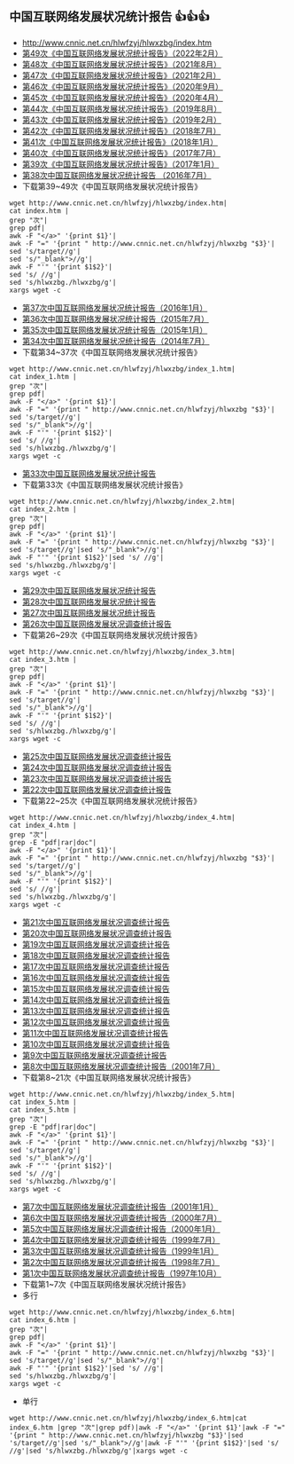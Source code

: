 ## 中国互联网络发展状况统计报告 :+1::+1::+1:
- http://www.cnnic.net.cn/hlwfzyj/hlwxzbg/index.htm
- [第49次《中国互联网络发展状况统计报告》（2022年2月）](http://www.cnnic.net.cn/hlwfzyj/hlwxzbg/hlwtjbg/202202/P020220311493378715650.pdf)
- [第48次《中国互联网络发展状况统计报告》（2021年8月）](http://www.cnnic.net.cn/hlwfzyj/hlwxzbg/hlwtjbg/202109/P020210915523670981527.pdf)
- [第47次《中国互联网络发展状况统计报告》（2021年2月）](http://www.cnnic.net.cn/hlwfzyj/hlwxzbg/hlwtjbg/202102/P020210203334633480104.pdf)
- [第46次《中国互联网络发展状况统计报告》（2020年9月）](http://www.cnnic.net.cn/hlwfzyj/hlwxzbg/hlwtjbg/202009/P020210205509651950014.pdf)
- [第45次《中国互联网络发展状况统计报告》（2020年4月）](http://www.cnnic.net.cn/hlwfzyj/hlwxzbg/hlwtjbg/202004/P020210205505603631479.pdf)
- [第44次《中国互联网络发展状况统计报告》（2019年8月）](http://www.cnnic.net.cn/hlwfzyj/hlwxzbg/hlwtjbg/201908/P020190830356787490958.pdf)
- [第43次《中国互联网络发展状况统计报告》（2019年2月）](http://www.cnnic.net.cn/hlwfzyj/hlwxzbg/hlwtjbg/201902/P020190318523029756345.pdf)
- [第42次《中国互联网络发展状况统计报告》（2018年7月）](http://www.cnnic.net.cn/hlwfzyj/hlwxzbg/hlwtjbg/201808/P020180820630889299840.pdf)
- [第41次《中国互联网络发展状况统计报告》（2018年1月）](http://www.cnnic.net.cn/hlwfzyj/hlwxzbg/hlwtjbg/201803/P020180305409870339136.pdf)
- [第40次《中国互联网络发展状况统计报告》（2017年7月）](http://www.cnnic.net.cn/hlwfzyj/hlwxzbg/hlwtjbg/201708/P020170807351923262153.pdf)
- [第39次《中国互联网络发展状况统计报告》（2017年1月）](http://www.cnnic.net.cn/hlwfzyj/hlwxzbg/hlwtjbg/201701/P020170123364672657408.pdf)
- [第38次中国互联网络发展状况统计报告    （2016年7月）](http://www.cnnic.net.cn/hlwfzyj/hlwxzbg/hlwtjbg/201608/P020160803367337470363.pdf)
- 下载第39~49次《中国互联网络发展状况统计报告》
```
wget http://www.cnnic.net.cn/hlwfzyj/hlwxzbg/index.htm|
cat index.htm |
grep "次"|
grep pdf|
awk -F "</a>" '{print $1}'|
awk -F "=" '{print " http://www.cnnic.net.cn/hlwfzyj/hlwxzbg "$3}'|
sed 's/target//g'|
sed 's/"_blank">//g'|
awk -F "'" '{print $1$2}'|
sed 's/ //g'|
sed 's/hlwxzbg./hlwxzbg/g'|
xargs wget -c  
```
- [第37次中国互联网络发展状况统计报告（2016年1月）](http://www.cnnic.net.cn/hlwfzyj/hlwxzbg/201601/P020160122469130059846.pdf)
- [第36次中国互联网络发展状况统计报告（2015年7月）](http://www.cnnic.net.cn/hlwfzyj/hlwxzbg/hlwtjbg/201507/P020150723549500667087.pdf)
- [第35次中国互联网络发展状况统计报告（2015年1月）](http://www.cnnic.net.cn/hlwfzyj/hlwxzbg/201502/P020150203551802054676.pdf)
- [第34次中国互联网络发展状况统计报告（2014年7月）](http://www.cnnic.net.cn/hlwfzyj/hlwxzbg/hlwtjbg/201407/P020140721507223212132.pdf)
- 下载第34~37次《中国互联网络发展状况统计报告》
```
wget http://www.cnnic.net.cn/hlwfzyj/hlwxzbg/index_1.htm|
cat index_1.htm |
grep "次"|
grep pdf|
awk -F "</a>" '{print $1}'|
awk -F "=" '{print " http://www.cnnic.net.cn/hlwfzyj/hlwxzbg "$3}'|
sed 's/target//g'|
sed 's/"_blank">//g'|
awk -F "'" '{print $1$2}'|
sed 's/ //g'|
sed 's/hlwxzbg./hlwxzbg/g'|
xargs wget -c  
```
- [第33次中国互联网络发展状况统计报告](http://www.cnnic.net.cn/hlwfzyj/hlwxzbg/hlwtjbg/201403/P020140305346585959798.pdf)
- 下载第33次《中国互联网络发展状况统计报告》
```
wget http://www.cnnic.net.cn/hlwfzyj/hlwxzbg/index_2.htm|
cat index_2.htm |
grep "次"|
grep pdf|
awk -F "</a>" '{print $1}'|
awk -F "=" '{print " http://www.cnnic.net.cn/hlwfzyj/hlwxzbg "$3}'|
sed 's/target//g'|sed 's/"_blank">//g'|
awk -F "'" '{print $1$2}'|sed 's/ //g'|
sed 's/hlwxzbg./hlwxzbg/g'|
xargs wget -c  
```
- [第29次中国互联网络发展状况统计报告](http://www.cnnic.net.cn/hlwfzyj/hlwxzbg/201201/P020120709345264469680.pdf)
- [第28次中国互联网络发展状况统计报告](http://www.cnnic.net.cn/hlwfzyj/hlwxzbg/201107/P020120709345279403991.pdf)
- [第27次中国互联网络发展状况统计报告](http://www.cnnic.net.cn/hlwfzyj/hlwxzbg/201101/P020120709345289031187.pdf)
- [第26次中国互联网络发展状况调查统计报告](http://www.cnnic.net.cn/hlwfzyj/hlwxzbg/201007/P020120709345290787849.pdf)
- 下载第26~29次《中国互联网络发展状况统计报告》
```
wget http://www.cnnic.net.cn/hlwfzyj/hlwxzbg/index_3.htm|
cat index_3.htm |
grep "次"|
grep pdf|
awk -F "</a>" '{print $1}'|
awk -F "=" '{print " http://www.cnnic.net.cn/hlwfzyj/hlwxzbg "$3}'|
sed 's/target//g'|
sed 's/"_blank">//g'|
awk -F "'" '{print $1$2}'|
sed 's/ //g'|
sed 's/hlwxzbg./hlwxzbg/g'|
xargs wget -c  
```
- [第25次中国互联网络发展状况调查统计报告](http://www.cnnic.net.cn/hlwfzyj/hlwxzbg/201001/P020120709345300487558.pdf)
- [第24次中国互联网络发展状况调查统计报告](http://www.cnnic.net.cn/hlwfzyj/hlwxzbg/200907/P020120709345315706062.pdf)
- [第23次中国互联网络发展状况调查统计报告](http://www.cnnic.net.cn/hlwfzyj/hlwxzbg/200906/P020120709345332767465.rar)
- [第22次中国互联网络发展状况调查统计报告](http://www.cnnic.net.cn/hlwfzyj/hlwxzbg/200906/P020120709345337342613.doc)
- 下载第22~25次《中国互联网络发展状况统计报告》
```
wget http://www.cnnic.net.cn/hlwfzyj/hlwxzbg/index_4.htm|
cat index_4.htm |
grep "次"|
grep -E "pdf|rar|doc"|
awk -F "</a>" '{print $1}'|
awk -F "=" '{print " http://www.cnnic.net.cn/hlwfzyj/hlwxzbg "$3}'|
sed 's/target//g'|
sed 's/"_blank">//g'|
awk -F "'" '{print $1$2}'|
sed 's/ //g'|
sed 's/hlwxzbg./hlwxzbg/g'|
xargs wget -c  
```
- [第21次中国互联网络发展状况调查统计报告](http://www.cnnic.net.cn/hlwfzyj/hlwxzbg/200906/P020120709345342042236.rar)
- [第20次中国互联网络发展状况调查统计报告](http://www.cnnic.net.cn/hlwfzyj/hlwxzbg/200906/P020120709345348973165.doc)
- [第19次中国互联网络发展状况调查统计报告](http://www.cnnic.net.cn/hlwfzyj/hlwxzbg/200906/P020120709345349881234.doc)
- [第18次中国互联网络发展状况调查统计报告](http://www.cnnic.net.cn/hlwfzyj/hlwxzbg/200906/P020120709345356258945.doc)
- [第17次中国互联网络发展状况调查统计报告](http://www.cnnic.net.cn/hlwfzyj/hlwxzbg/200906/P020120709345358064145.pdf)
- [第16次中国互联网络发展状况调查统计报告](http://www.cnnic.net.cn/hlwfzyj/hlwxzbg/200906/P020120709345358978614.pdf)
- [第15次中国互联网络发展状况调查统计报告](http://www.cnnic.net.cn/hlwfzyj/hlwxzbg/200906/P020120709345359935070.pdf)
- [第14次中国互联网络发展状况调查统计报告](http://www.cnnic.net.cn/hlwfzyj/hlwxzbg/200906/P020120709345360848110.pdf)
- [第13次中国互联网络发展状况调查统计报告](http://www.cnnic.net.cn/hlwfzyj/hlwxzbg/200906/P020120709345361747555.pdf)
- [第12次中国互联网络发展状况调查统计报告](http://www.cnnic.net.cn/hlwfzyj/hlwxzbg/200906/P020120709345365230387.pdf)
- [第11次中国互联网络发展状况调查统计报告](http://www.cnnic.net.cn/hlwfzyj/hlwxzbg/200906/P020120709345366251949.pdf)
- [第10次中国互联网络发展状况调查统计报告](http://www.cnnic.net.cn/hlwfzyj/hlwxzbg/200906/P020120709345367150805.pdf)
- [第9次中国互联网络发展状况调查统计报告](http://www.cnnic.net.cn/hlwfzyj/hlwxzbg/200906/P020120709345368128648.pdf)
- [第8次中国互联网络发展状况调查统计报告（2001年7月）](http://www.cnnic.net.cn/hlwfzyj/hlwxzbg/200906/P020120709345368965113.pdf)
- 下载第8~21次《中国互联网络发展状况统计报告》
```
wget http://www.cnnic.net.cn/hlwfzyj/hlwxzbg/index_5.htm|
cat index_5.htm |
cat index_5.htm |
grep "次"|
grep -E "pdf|rar|doc"|
awk -F "</a>" '{print $1}'|
awk -F "=" '{print " http://www.cnnic.net.cn/hlwfzyj/hlwxzbg "$3}'|
sed 's/target//g'|
sed 's/"_blank">//g'|
awk -F "'" '{print $1$2}'|
sed 's/ //g'|
sed 's/hlwxzbg./hlwxzbg/g'|
xargs wget -c  
```
- [第7次中国互联网络发展状况调查统计报告（2001年1月）](http://www.cnnic.net.cn/hlwfzyj/hlwxzbg/200906/P020120709345369819758.pdf)
- [第6次中国互联网络发展状况调查统计报告（2000年7月）](http://www.cnnic.net.cn/hlwfzyj/hlwxzbg/200905/P020120709345370656662.pdf)
- [第5次中国互联网络发展状况调查统计报告（2000年1月）](http://www.cnnic.net.cn/hlwfzyj/hlwxzbg/200905/P020120709345371437524.pdf)
- [第4次中国互联网络发展状况调查统计报告（1999年7月）](http://www.cnnic.net.cn/hlwfzyj/hlwxzbg/200905/P020120709345372226100.pdf)
- [第3次中国互联网络发展状况调查统计报告（1999年1月）](http://www.cnnic.net.cn/hlwfzyj/hlwxzbg/200905/P020120709345373005822.pdf)
- [第2次中国互联网络发展状况调查统计报告（1998年7月）](http://www.cnnic.net.cn/hlwfzyj/hlwxzbg/200905/P020120709345373784718.pdf)
- [第1次中国互联网络发展状况调查统计报告（1997年10月）](http://www.cnnic.net.cn/hlwfzyj/hlwxzbg/200905/P020120709345374625930.pdf)
- 下载第1~7次《中国互联网络发展状况统计报告》
- 多行
```
wget http://www.cnnic.net.cn/hlwfzyj/hlwxzbg/index_6.htm|
cat index_6.htm |
grep "次"|
grep pdf|
awk -F "</a>" '{print $1}'|
awk -F "=" '{print " http://www.cnnic.net.cn/hlwfzyj/hlwxzbg "$3}'|
sed 's/target//g'|sed 's/"_blank">//g'|
awk -F "'" '{print $1$2}'|sed 's/ //g'|
sed 's/hlwxzbg./hlwxzbg/g'|
xargs wget -c  
```
- 单行
```
wget http://www.cnnic.net.cn/hlwfzyj/hlwxzbg/index_6.htm|cat index_6.htm |grep "次"|grep pdf)|awk -F "</a>" '{print $1}'|awk -F "=" '{print " http://www.cnnic.net.cn/hlwfzyj/hlwxzbg "$3}'|sed 's/target//g'|sed 's/"_blank">//g'|awk -F "'" '{print $1$2}'|sed 's/ //g'|sed 's/hlwxzbg./hlwxzbg/g'|xargs wget -c  
```
